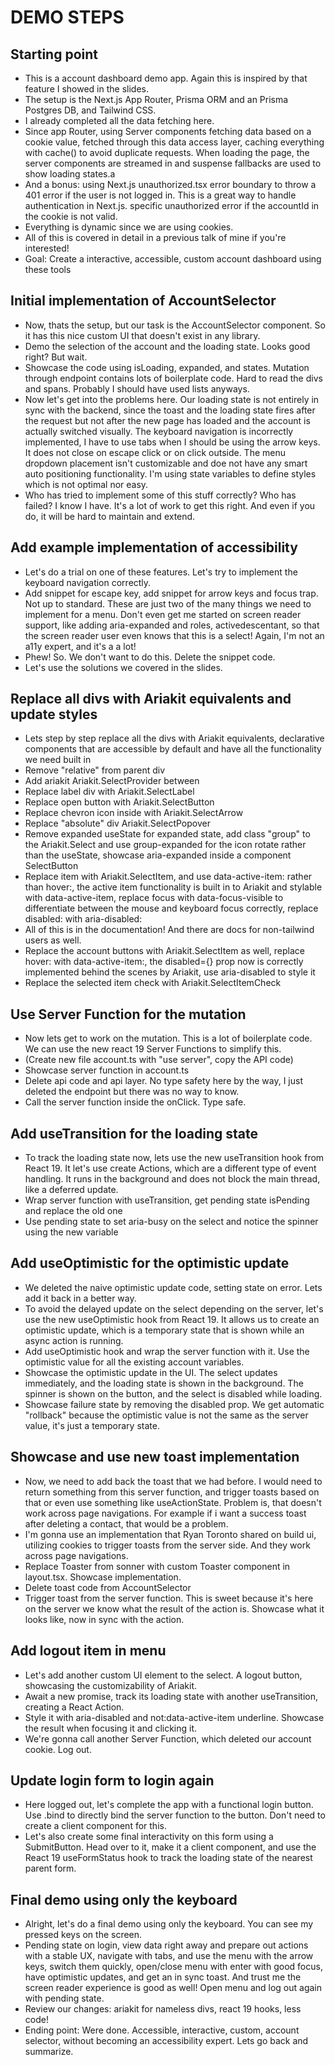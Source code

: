 # DEMO STEPS

## Starting point

- This is a account dashboard demo app. Again this is inspired by that feature I showed in the slides.
- The setup is the Next.js App Router, Prisma ORM and an Prisma Postgres DB, and Tailwind CSS.
- I already completed all the data fetching here.
- Since app Router, using Server components fetching data based on a cookie value, fetched through this data access layer, caching everything with cache() to avoid duplicate requests. When loading the page, the server components are streamed in and suspense fallbacks are used to show loading states.a
- And a bonus: using Next.js unauthorized.tsx error boundary to throw a 401 error if the user is not logged in. This is a great way to handle authentication in Next.js. specific unauthorized error if the accountId in the cookie is not valid.
- Everything is dynamic since we are using cookies.
- All of this is covered in detail in a previous talk of mine if you're interested!
- Goal: Create a  interactive, accessible, custom account dashboard using these tools

## Initial implementation of AccountSelector

- Now, thats the setup, but our task is the AccountSelector component. So it has this nice custom UI that doesn't exist in any library.
- Demo the selection of the account and the loading state. Looks good right? But wait.
- Showcase the code using isLoading, expanded, and states. Mutation through endpoint contains lots of boilerplate code. Hard to read the divs and spans. Probably I should have used lists anyways.
- Now let's get into the problems here. Our loading state is not entirely in sync with the backend, since the toast and the loading state fires after the request but not after the new page has loaded and the account is actually switched visually. The keyboard navigation is incorrectly implemented, I have to use tabs when I should be using the arrow keys. It does not close on escape click or on click outside. The menu dropdown placement isn't customizable and doe not have any smart auto positioning functionality. I'm using state variables to define styles which is not optimal nor easy.
- Who has tried to implement some of this stuff correctly? Who has failed? I know I have. It's a lot of work to get this right. And even if you do, it will be hard to maintain and extend.

## Add example implementation of accessibility

- Let's do a trial on one of these features. Let's try to implement the keyboard navigation correctly.
- Add snippet for escape key, add snippet for arrow keys and focus trap. Not up to standard. These are just two of the many things we need to implement for a menu. Don't even get me started on screen reader support, like adding aria-expanded and roles, activedescentant, so that the screen reader user even knows that this is a select! Again, I'm not an a11y expert, and it's a a lot!
- Phew! So. We don't want to do this. Delete the snippet code.
- Let's use the solutions we covered in the slides.

## Replace all divs with Ariakit equivalents and update styles

- Lets step by step replace all the divs with Ariakit equivalents, declarative components that are accessible by default and have all the functionality we need built in
- Remove "relative" from parent div
- Add ariakit Ariakit.SelectProvider between
- Replace label div with Ariakit.SelectLabel
- Replace open button with Ariakit.SelectButton
- Replace chevron icon inside with Ariakit.SelectArrow
- Replace "absolute" div Ariakit.SelectPopover
- Remove expanded useState for expanded state, add class "group" to the Ariakit.Select and use group-expanded for the icon rotate rather than the useState, showcase aria-expanded inside a component SelectButton
- Replace item with Ariakit.SelectItem, and use data-active-item: rather than hover:, the active item functionality is built in to Ariakit and stylable with data-active-item, replace focus with data-focus-visible to differentiate between the mouse and keyboard focus correctly, replace disabled: with aria-disabled:
- All of this is in the documentation! And there are docs for non-tailwind users as well.
- Replace the account buttons with Ariakit.SelectItem as well, replace hover: with data-active-item:, the disabled={} prop now is correctly implemented behind the scenes by Ariakit, use aria-disabled to style it
- Replace the selected item check with Ariakit.SelectItemCheck

## Use Server Function for the mutation

- Now lets get to work on the mutation. This is a lot of boilerplate code. We can use the new react 19 Server Functions to simplify this.
- (Create new file account.ts with "use server", copy the API code)
- Showcase server function in account.ts
- Delete api code and api layer. No type safety here by the way, I just deleted the endpoint but there was no way to know.
- Call the server function inside the onClick. Type safe.

## Add useTransition for the loading state

- To track the loading state now, lets use the new useTransition hook from React 19. It let's use create Actions, which are a different type of event handling. It runs in the background and does not block the main thread, like a deferred update.
- Wrap server function with useTransition, get pending state isPending and replace the old one
- Use pending state to set aria-busy on the select and notice the spinner using the new variable

## Add useOptimistic for the optimistic update

- We deleted the naive optimistic update code, setting state on error. Lets add it back in a better way.
- To avoid the delayed update on the select depending on the server, let's use the new useOptimistic hook from React 19. It allows us to create an optimistic update, which is a temporary state that is shown while an async action is running.
- Add useOptimistic hook and wrap the server function with it. Use the optimistic value for all the existing account variables.
- Showcase the optimistic update in the UI. The select updates immediately, and the loading state is shown in the background. The spinner is shown on the button, and the select is disabled while loading.
- Showcase failure state by removing the disabled prop. We get automatic "rollback" because the optimistic value is not the same as the server value, it's just a temporary state.

## Showcase and use new toast implementation

- Now, we need to add back the toast that we had before. I would need to return something from this server function, and trigger toasts based on that or even use something like useActionState. Problem is, that doesn't work across page navigations. For example if i want a success toast after deleting a contact, that would be a problem.
- I'm gonna use an implementation that Ryan Toronto shared on build ui, utilizing cookies to trigger toasts from the server side. And they work across page navigations.
- Replace Toaster from sonner with custom Toaster component in layout.tsx. Showcase implementation.
- Delete toast code from AccountSelector
- Trigger toast from the server function. This is sweet because it's here on the server we know what the result of the action is. Showcase what it looks like, now in sync with the action.

## Add logout item in menu

- Let's add another custom UI element to the select. A logout button, showcasing the customizability of Ariakit.
- Await a new promise, track its loading state with another useTransition, creating a React Action.
- Style it with aria-disabled and not:data-active-item underline. Showcase the result when focusing it and clicking it.
- We're gonna call another Server Function, which deleted our account cookie. Log out.

## Update login form to login again

- Here logged out, let's complete the app with a functional login button. Use .bind to directly bind the server function to the button. Don't need to create a client component for this.
- Let's also create some final interactivity on this form using a SubmitButton. Head over to it, make it a client component, and use the React 19 useFormStatus hook to track the loading state of the nearest parent form.

## Final demo using only the keyboard

- Alright, let's do a final demo using only the keyboard. You can see my pressed keys on the screen.
- Pending state on login, view data right away and prepare out actions with a stable UX, navigate with tabs, and use the menu with the arrow keys, switch them quickly, open/close menu with enter with good focus, have optimistic updates, and get an in sync toast. And trust me the screen reader experience is good as well! Open menu and log out again with pending state.
- Review our changes: ariakit for nameless divs, react 19 hooks, less code!
- Ending point: Were done. Accessible, interactive, custom, account selector, without becoming an accessibility expert. Lets go back and summarize.

